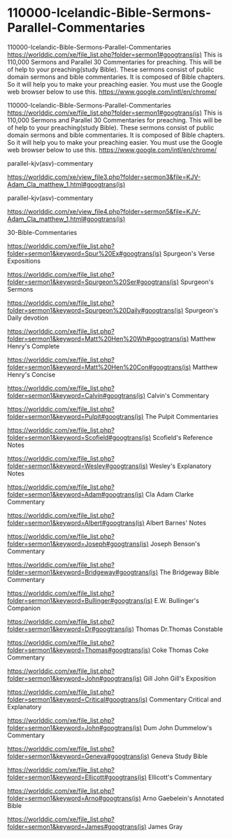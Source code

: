 # 110000-Icelandic-Bible-Sermons-Parallel-Commentaries
110000-Icelandic-Bible-Sermons-Parallel-Commentaries
https://worlddic.com/xe/file_list.php?folder=sermon1#googtrans(is) 
This is 110,000 Sermons and Parallel 30 Commentaries for preaching. 
This will be of help to your preaching(study Bible). 
These sermons consist of public domain sermons and bible commentaries. 
It is composed of Bible chapters. 
So it will help you to make your preaching easier.
You must use the Google web browser below to use this.
https://www.google.com/intl/en/chrome/

110000-Icelandic-Bible-Sermons-Parallel-Commentaries
https://worlddic.com/xe/file_list.php?folder=sermon1#googtrans(is) 
This is 110,000 Sermons and Parallel 30 Commentaries for preaching. 
This will be of help to your preaching(study Bible). 
These sermons consist of public domain sermons and bible commentaries. 
It is composed of Bible chapters. 
So it will help you to make your preaching easier.
You must use the Google web browser below to use this.
https://www.google.com/intl/en/chrome/


parallel-kjv(asv)-commentary

https://worlddic.com/xe/view_file3.php?folder=sermon3&file=KJV-Adam_Cla_matthew_1.html#googtrans(is) 

parallel-kjv(asv)-commentary

https://worlddic.com/xe/view_file4.php?folder=sermon5&file=KJV-Adam_Cla_matthew_1.html#googtrans(is)

30-Bible-Commentaries

 https://worlddic.com/xe/file_list.php?folder=sermon1&keyword=Spur%20Ex#googtrans(is) Spurgeon's Verse Expositions 
 
 https://worlddic.com/xe/file_list.php?folder=sermon1&keyword=Spurgeon%20Ser#googtrans(is) Spurgeon's Sermons 
 
 https://worlddic.com/xe/file_list.php?folder=sermon1&keyword=Spurgeon%20Daily#googtrans(is) Spurgeon's Daily devotion 
 
 https://worlddic.com/xe/file_list.php?folder=sermon1&keyword=Matt%20Hen%20Wh#googtrans(is) Matthew Henry's Complete 
 
 https://worlddic.com/xe/file_list.php?folder=sermon1&keyword=Matt%20Hen%20Con#googtrans(is) Matthew Henry's Concise 


 https://worlddic.com/xe/file_list.php?folder=sermon1&keyword=Calvin#googtrans(is) Calvin's Commentary  
 
 https://worlddic.com/xe/file_list.php?folder=sermon1&keyword=Pulpit#googtrans(is) The Pulpit Commentaries 
 
 https://worlddic.com/xe/file_list.php?folder=sermon1&keyword=Scofield#googtrans(is) Scofield's Reference Notes  
 
 https://worlddic.com/xe/file_list.php?folder=sermon1&keyword=Wesley#googtrans(is) Wesley's Explanatory Notes 
 
 https://worlddic.com/xe/file_list.php?folder=sermon1&keyword=Adam#googtrans(is) Cla Adam Clarke Commentary 
 

 https://worlddic.com/xe/file_list.php?folder=sermon1&keyword=Albert#googtrans(is) Albert Barnes' Notes 
 
 https://worlddic.com/xe/file_list.php?folder=sermon1&keyword=Joseph#googtrans(is) Joseph Benson's Commentary 
 
 https://worlddic.com/xe/file_list.php?folder=sermon1&keyword=Bridgeway#googtrans(is) The Bridgeway Bible Commentary 
 
 https://worlddic.com/xe/file_list.php?folder=sermon1&keyword=Bullinger#googtrans(is) E.W. Bullinger's Companion 
 
 https://worlddic.com/xe/file_list.php?folder=sermon1&keyword=Dr#googtrans(is) Thomas Dr.Thomas Constable 
 
 
 https://worlddic.com/xe/file_list.php?folder=sermon1&keyword=Thomas#googtrans(is) Coke Thomas Coke Commentary 
 
 https://worlddic.com/xe/file_list.php?folder=sermon1&keyword=John#googtrans(is) Gill John Gill's Exposition 
 
 https://worlddic.com/xe/file_list.php?folder=sermon1&keyword=Critical#googtrans(is) Commentary Critical and Explanatory 
 
 https://worlddic.com/xe/file_list.php?folder=sermon1&keyword=John#googtrans(is) Dum John Dummelow's Commentary 
 
 https://worlddic.com/xe/file_list.php?folder=sermon1&keyword=Geneva#googtrans(is) Geneva Study Bible 
 
 
 https://worlddic.com/xe/file_list.php?folder=sermon1&keyword=Ellicott#googtrans(is) Ellicott's Commentary 
 
 https://worlddic.com/xe/file_list.php?folder=sermon1&keyword=Arno#googtrans(is) Arno Gaebelein's Annotated Bible 
 
 https://worlddic.com/xe/file_list.php?folder=sermon1&keyword=James#googtrans(is) James Gray 
 
 
